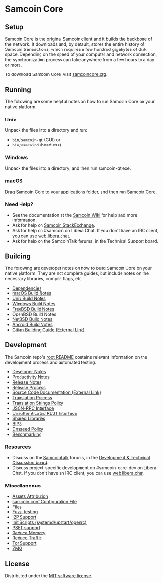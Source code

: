 Samcoin Core
=============

Setup
---------------------
Samcoin Core is the original Samcoin client and it builds the backbone of the network. It downloads and, by default, stores the entire history of Samcoin transactions, which requires a few hundred gigabytes of disk space. Depending on the speed of your computer and network connection, the synchronization process can take anywhere from a few hours to a day or more.

To download Samcoin Core, visit [samcoincore.org](https://samcoincore.org/en/download/).

Running
---------------------
The following are some helpful notes on how to run Samcoin Core on your native platform.

### Unix

Unpack the files into a directory and run:

- `bin/samcoin-qt` (GUI) or
- `bin/samcoind` (headless)

### Windows

Unpack the files into a directory, and then run samcoin-qt.exe.

### macOS

Drag Samcoin Core to your applications folder, and then run Samcoin Core.

### Need Help?

* See the documentation at the [Samcoin Wiki](https://en.samcoin.it/wiki/Main_Page)
for help and more information.
* Ask for help on [Samcoin StackExchange](https://samcoin.stackexchange.com).
* Ask for help on #samcoin on Libera Chat. If you don't have an IRC client, you can use [web.libera.chat](https://web.libera.chat/#samcoin).
* Ask for help on the [SamcoinTalk](https://samcointalk.org/) forums, in the [Technical Support board](https://samcointalk.org/index.php?board=4.0).

Building
---------------------
The following are developer notes on how to build Samcoin Core on your native platform. They are not complete guides, but include notes on the necessary libraries, compile flags, etc.

- [Dependencies](dependencies.md)
- [macOS Build Notes](build-osx.md)
- [Unix Build Notes](build-unix.md)
- [Windows Build Notes](build-windows.md)
- [FreeBSD Build Notes](build-freebsd.md)
- [OpenBSD Build Notes](build-openbsd.md)
- [NetBSD Build Notes](build-netbsd.md)
- [Android Build Notes](build-android.md)
- [Gitian Building Guide (External Link)](https://github.com/samcoin-core/docs/blob/master/gitian-building.md)

Development
---------------------
The Samcoin repo's [root README](/README.md) contains relevant information on the development process and automated testing.

- [Developer Notes](developer-notes.md)
- [Productivity Notes](productivity.md)
- [Release Notes](release-notes.md)
- [Release Process](release-process.md)
- [Source Code Documentation (External Link)](https://doxygen.samcoincore.org/)
- [Translation Process](translation_process.md)
- [Translation Strings Policy](translation_strings_policy.md)
- [JSON-RPC Interface](JSON-RPC-interface.md)
- [Unauthenticated REST Interface](REST-interface.md)
- [Shared Libraries](shared-libraries.md)
- [BIPS](bips.md)
- [Dnsseed Policy](dnsseed-policy.md)
- [Benchmarking](benchmarking.md)

### Resources
* Discuss on the [SamcoinTalk](https://samcointalk.org/) forums, in the [Development & Technical Discussion board](https://samcointalk.org/index.php?board=6.0).
* Discuss project-specific development on #samcoin-core-dev on Libera Chat. If you don't have an IRC client, you can use [web.libera.chat](https://web.libera.chat/#samcoin-core-dev).

### Miscellaneous
- [Assets Attribution](assets-attribution.md)
- [samcoin.conf Configuration File](samcoin-conf.md)
- [Files](files.md)
- [Fuzz-testing](fuzzing.md)
- [I2P Support](i2p.md)
- [Init Scripts (systemd/upstart/openrc)](init.md)
- [PSBT support](psbt.md)
- [Reduce Memory](reduce-memory.md)
- [Reduce Traffic](reduce-traffic.md)
- [Tor Support](tor.md)
- [ZMQ](zmq.md)

License
---------------------
Distributed under the [MIT software license](/COPYING).
